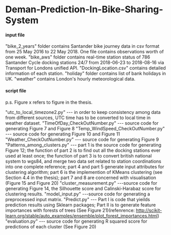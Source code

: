 # Deman-Prediction-In-Bike-Sharing-System

#### input file 
"bike_2_years" folder contains Santander bike journey data in csv format from 25 May 2016 to 22 May 2018. One file contains observations worth of one week.
"bike_aws" folder contains real-time station status  of 786  Santander Cycle docking stations 24/7 from 2018-06-23 to 2018-08-16 via Transport for Londons unified API. 
"DockingLocation.csv" contains detailed information of each station.
"holiday" folder contains list of bank holidays in UK.
"weather" contains London's hourly meteorological data.

#### script file

p.s. Figure x refers to figure in the thesis.

"utc_to_local_timezone2.py" --- in order to keep consistency among data from different sources, UTC time has to be converted to local time in weather dataset. 
"TimeOfDay_CheckOutNumber.py" --- source code for generating Figure 7 and Figure 8
"Temp_WindSpeed_CheckOutNumber.py" --- source code for generating Figure 10 and Figure 11
"Weather_CheckOutNumber.py" --- source code for generating Figure 9
"Patterns_among_clusters.py" --- part 1 is the source code for generating Figure 12; the function of part 2 is to find out all the docking stations ever used at least once; the function of part 3 is to convert british national system to wgs84, and merge two data set related to station coordinations into one complete reference; part 4 and part 5 generate input attributes for clustering algorithm; part 6 is the implemention of KMeans clustering (see Section 4.4 in the thesis); part 7 and 8 are concerned with visualisation (Figure 15 and Figure 20)
"cluster_measurement.py" ---source code for generating Figure 14, the Silhouette score and Calinski-Harabaz score for clustering results.
"model_input.py" ---source code for generating a preprocessed input matrix.
"Predict.py" --- Part I is code that yieilds prediction results using Sklearn packages; Part II is to generate feature importances with forests of trees (See Figure 21)(refenrence: http://scikit-learn.org/stable/auto_examples/ensemble/plot_forest_importances.html)
"evaluation.py" --- source code for generating R squared score for predictions of each cluster (See Figure 20)​	